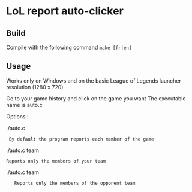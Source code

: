 # LoL report auto-clicker

## Build
Compile with the following command
```make [fr|en] ```

## Usage
Works only on Windows and on the basic League of Legends launcher resolution (1280 x 720)

Go to your game history and click on the game you want
The executable name is auto.c

Options :


./auto.c

     By default the program reports each member of the game
     
./auto.c team

    Reports only the members of your team
    
./auto.c team

       Reports only the members of the opponent team
    
      


